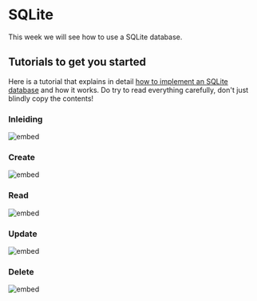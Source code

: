 # SQLite

This week we will see how to use a SQLite database.

## Tutorials to get you started

Here is a tutorial that explains in detail [how to implement an SQLite database](http://www.journaldev.com/9438/android-sqlite-database-example-tutorial) and how it works. Do try to read everything carefully, don't just blindly copy the contents!

### Inleiding

![embed](https://player.vimeo.com/video/215482908)

### Create

![embed](https://player.vimeo.com/video/215482893)

### Read

![embed](https://player.vimeo.com/video/215482902)

### Update

![embed](https://player.vimeo.com/video/215482892)

### Delete

![embed](https://player.vimeo.com/video/215482899)
